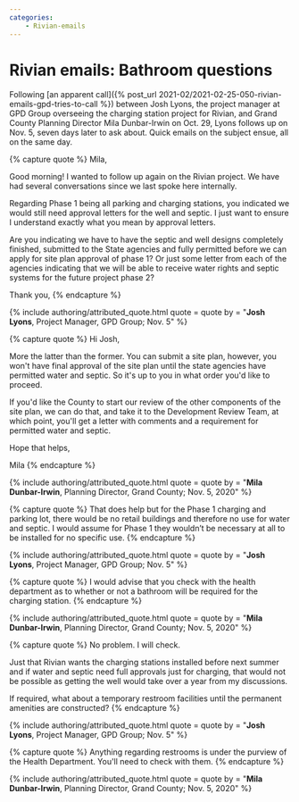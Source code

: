 ```yaml
---
categories:
    - Rivian-emails
---
```


# Rivian emails: Bathroom questions

Following [an apparent call]({% post_url 2021-02/2021-02-25-050-rivian-emails-gpd-tries-to-call %}) between Josh Lyons, the project manager at GPD Group overseeing the charging station project for Rivian, and Grand County Planning Director Mila Dunbar-Irwin on Oct. 29, Lyons follows up on Nov. 5, seven days later to ask about. Quick emails on the subject ensue, all on the same day.

{% capture quote %}
Mila,

Good morning! I wanted to follow up again on the Rivian project. We have had several conversations since we last spoke here internally.

Regarding Phase 1 being all parking and charging stations, you indicated we would still need approval letters for the well and septic. I just want to ensure I understand exactly what you mean by approval letters.

Are you indicating we have to have the septic and well designs completely finished, submitted to the State agencies and fully permitted before we can apply for site plan approval of phase 1? Or just some letter from each of the agencies indicating that we will be able to receive water rights and septic systems for the future project phase 2?

Thank you,
{% endcapture %}

{% include authoring/attributed_quote.html
    quote = quote
    by =    "**Josh Lyons**, Project Manager, GPD Group; Nov. 5"
%}

{% capture quote %}
Hi Josh,

More the latter than the former. You can submit a site plan, however, you won't have final approval of the site plan until the state agencies have permitted water and septic. So it's up to you in what order you'd like to proceed.

If you'd like the County to start our review of the other components of the site plan, we can do that, and take it to the Development Review Team, at which point, you'll get a letter with comments and a requirement for permitted water and septic.

Hope that helps,

Mila
{% endcapture %}

{% include authoring/attributed_quote.html
    quote = quote
    by =    "**Mila Dunbar-Irwin**, Planning Director, Grand County; Nov. 5, 2020"
%}

{% capture quote %}
That does help but for the Phase 1 charging and parking lot, there would be no retail buildings and therefore no use for water and septic. I would assume for Phase 1 they wouldn’t be necessary at all to be installed for no specific use.
{% endcapture %}

{% include authoring/attributed_quote.html
    quote = quote
    by =    "**Josh Lyons**, Project Manager, GPD Group; Nov. 5"
%}

{% capture quote %}
I would advise that you check with the health department as to whether or not a bathroom will be required for the charging station.
{% endcapture %}

{% include authoring/attributed_quote.html
    quote = quote
    by =    "**Mila Dunbar-Irwin**, Planning Director, Grand County; Nov. 5, 2020"
%}

{% capture quote %}
No problem. I will check.

Just that Rivian wants the charging stations installed before next summer and if water and septic need full approvals just for charging, that would not be possible as getting the well would take over a year from my discussions.

If required, what about a temporary restroom facilities until the permanent amenities are constructed?
{% endcapture %}

{% include authoring/attributed_quote.html
    quote = quote
    by =    "**Josh Lyons**, Project Manager, GPD Group; Nov. 5"
%}

{% capture quote %}
Anything regarding restrooms is under the purview of the Health Department. You'll need to check with them.
{% endcapture %}

{% include authoring/attributed_quote.html
    quote = quote
    by =    "**Mila Dunbar-Irwin**, Planning Director, Grand County; Nov. 5, 2020"
%}
